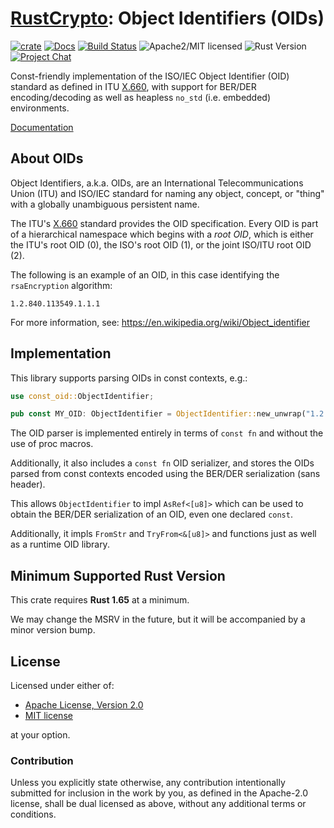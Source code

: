 # [RustCrypto]: Object Identifiers (OIDs)

[![crate][crate-image]][crate-link]
[![Docs][docs-image]][docs-link]
[![Build Status][build-image]][build-link]
![Apache2/MIT licensed][license-image]
![Rust Version][rustc-image]
[![Project Chat][chat-image]][chat-link]

Const-friendly implementation of the ISO/IEC Object Identifier (OID) standard
as defined in ITU [X.660], with support for BER/DER encoding/decoding as well
as heapless `no_std` (i.e. embedded) environments.

[Documentation][docs-link]

## About OIDs

Object Identifiers, a.k.a. OIDs, are an International Telecommunications
Union (ITU) and ISO/IEC standard for naming any object, concept, or "thing"
with a globally unambiguous persistent name.

The ITU's [X.660] standard provides the OID specification. Every OID is part of
a hierarchical namespace which begins with a *root OID*, which is either the
ITU's root OID (0), the ISO's root OID (1), or the joint ISO/ITU root OID (2).

The following is an example of an OID, in this case identifying the
`rsaEncryption` algorithm:

```text
1.2.840.113549.1.1.1
```

For more information, see: <https://en.wikipedia.org/wiki/Object_identifier>

## Implementation

This library supports parsing OIDs in const contexts, e.g.:

```rust
use const_oid::ObjectIdentifier;

pub const MY_OID: ObjectIdentifier = ObjectIdentifier::new_unwrap("1.2.840.113549.1.1.1");
```

The OID parser is implemented entirely in terms of `const fn` and without the
use of proc macros.

Additionally, it also includes a `const fn` OID serializer, and stores the OIDs
parsed from const contexts encoded using the BER/DER serialization
(sans header).

This allows `ObjectIdentifier` to impl `AsRef<[u8]>` which can be used to
obtain the BER/DER serialization of an OID, even one declared `const`.

Additionally, it impls `FromStr` and `TryFrom<&[u8]>` and functions just as
well as a runtime OID library.

## Minimum Supported Rust Version

This crate requires **Rust 1.65** at a minimum.

We may change the MSRV in the future, but it will be accompanied by a minor
version bump.

## License

Licensed under either of:

* [Apache License, Version 2.0](http://www.apache.org/licenses/LICENSE-2.0)
* [MIT license](http://opensource.org/licenses/MIT)

at your option.

### Contribution

Unless you explicitly state otherwise, any contribution intentionally submitted
for inclusion in the work by you, as defined in the Apache-2.0 license, shall be
dual licensed as above, without any additional terms or conditions.

[//]: # (badges)

[crate-image]: https://buildstats.info/crate/const-oid
[crate-link]: https://crates.io/crates/const-oid
[docs-image]: https://docs.rs/const-oid/badge.svg
[docs-link]: https://docs.rs/const-oid/
[license-image]: https://img.shields.io/badge/license-Apache2.0/MIT-blue.svg
[rustc-image]: https://img.shields.io/badge/rustc-1.65+-blue.svg
[chat-image]: https://img.shields.io/badge/zulip-join_chat-blue.svg
[chat-link]: https://rustcrypto.zulipchat.com/#narrow/stream/300570-formats
[build-image]: https://github.com/RustCrypto/formats/workflows/const-oid/badge.svg?branch=master&event=push
[build-link]: https://github.com/RustCrypto/formats/actions

[//]: # (links)

[RustCrypto]: https://github.com/rustcrypto
[X.660]: https://www.itu.int/rec/T-REC-X.660
